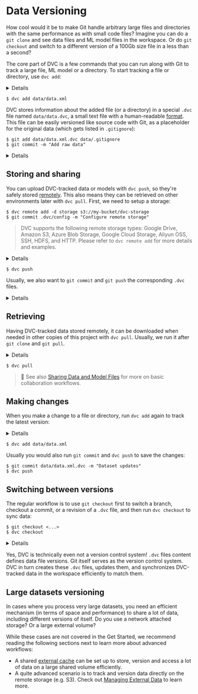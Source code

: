 # Data Versioning

How cool would it be to make Git handle arbitrary large files and directories
with the same performance as with small code files? Imagine you can do a
`git clone` and see data files and ML model files in the workspace. Or do
`git checkout` and switch to a different version of a 100Gb size file in a less
than a second?

The core part of DVC is a few commands that you can run along with Git to track
a large file, ML model or a directory. To start tracking a file or directory,
use `dvc add`:

<details>

### ⚙️ Expand to get an example dataset.

Having initialized a project in the previous section, get the data file we will
be using later like this:

```dvc
$ dvc get https://github.com/iterative/dataset-registry \
          get-started/data.xml -o data/data.xml
```

We use the fancy `dvc get` command to jump ahead a bit and show how Git repo
becomes a source for datasets or models - what we call "data registry" or "model
registry". `dvc get` can download any <abbr>data artifact</abbr> tracked in a
<abbr>DVC repository</abbr>. It's like `wget`, but for DVC or Git repos. In this
case we download the latest version of the `data.xml` file from the
[dataset registry](https://github.com/iterative/dataset-registry) repo as the
data source.

</details>

```dvc
$ dvc add data/data.xml
```

DVC stores information about the added file (or a directory) in a special `.dvc`
file named `data/data.dvc`, a small text file with a human-readable
[format](/doc/user-guide/dvc-files-and-directories#dvc-files). This file can be
easily versioned like source code with Git, as a placeholder for the original
data (which gets listed in `.gitignore`):

```dvc
$ git add data/data.xml.dvc data/.gitignore
$ git commit -m "Add raw data"
```

<details>

### 💡 Expand to see what happens under the hood.

`dvc add` moved the data to the project's <abbr>cache</abbr>, and linked\* it
back to the <abbr>workspace</abbr>.

```dvc
$ tree .dvc/cache
../.dvc/cache
└── a3
    └── 04afb96060aad90176268345e10355
```

The hash value of the `data.xml` file we just added (`a304afb...`) determines
the cache path shown above. And if you check `data/data.xml.dvc`, you will find
it there too:

```yaml
outs:
  - md5: a304afb96060aad90176268345e10355
    path: data.xml
```

> \* See
> [Large Dataset Optimization](/doc/user-guide/large-dataset-optimization) and
> `dvc config cache` for more information on file linking.

</details>

## Storing and sharing

You can upload DVC-tracked data or models with `dvc push`, so they're safely
stored [remotely](/doc/command-reference/remote). This also means they can be
retrieved on other environments later with `dvc pull`. First, we need to setup a
storage:

```dvc
$ dvc remote add -d storage s3://my-bucket/dvc-storage
$ git commit .dvc/config -m "Configure remote storage"
```

> DVC supports the following remote storage types: Google Drive, Amazon S3,
> Azure Blob Storage, Google Cloud Storage, Aliyun OSS, SSH, HDFS, and HTTP.
> Please refer to `dvc remote add` for more details and examples.

<details>

### ⚙️ Set up a remote storage

DVC remotes let you store a copy of the data tracked by DVC outside of the local
cache, usually a cloud storage service. For simplicity, let's set up a _local
remote_:

```dvc
$ mkdir -p /tmp/dvc-storage
$ dvc remote add -d myremote /tmp/dvc-storage
$ git commit .dvc/config -m "Configure local remote"
```

> While the term "local remote" may seem contradictory, it doesn't have to be.
> The "local" part refers to the type of location: another directory in the file
> system. "Remote" is how we call storage for <abbr>DVC projects</abbr>. It's
> essentially a local data backup.

</details>

```dvc
$ dvc push
```

Usually, we also want to `git commit` and `git push` the corresponding `.dvc`
files.

<details>

### 💡 Expand to see what happens under the hood.

`dvc push` copied the data <abbr>cached</abbr> locally to the remote storage we
set up earlier. You can check that the data has been stored in the DVC remote
with:

```dvc
$ ls -R /tmp/dvc-storage
/tmp/dvc-storage/:
a3

/tmp/dvc-storage/a3:
04afb96060aad90176268345e10355
```

</details>

## Retrieving

Having DVC-tracked data stored remotely, it can be downloaded when needed in
other copies of this <abbr>project</abbr> with `dvc pull`. Usually, we run it
after `git clone` and `git pull`.

<details>

### ⚙️ Expand to explode the project 💣

If you've run `dvc push`, you can delete the cache (`.dvc/cache`) and
`data/data.xml` to experiment with `dvc pull`:

```dvc
$ rm -rf .dvc/cache
$ rm -f data/data.xml
```

</details>

```dvc
$ dvc pull
```

> 📖 See also
> [Sharing Data and Model Files](/doc/use-cases/sharing-data-and-model-files)
> for more on basic collaboration workflows.

## Making changes

When you make a change to a file or directory, run `dvc add` again to track the
latest version:

<details>

### ⚙️ Expand to make some changes.

For the sake of simplicity let's just double the dataset artificially (and
pretend that we got more data from some external source):

```dvc
$ cp data/data.xml /tmp/data.xml
$ cat /tmp/data.xml >> data/data.xml
```

</details>

```dvc
$ dvc add data/data.xml
```

Usually you would also run `git commit` and `dvc push` to save the changes:

```dvc
$ git commit data/data.xml.dvc -m "Dataset updates"
$ dvc push
```

## Switching between versions

The regular workflow is to use `git checkout` first to switch a branch, checkout
a commit, or a revision of a `.dvc` file, and then run `dvc checkout` to sync
data:

```dvc
$ git checkout <...>
$ dvc checkout
```

<details>

### ⚙️ Expand to get the previous version of the dataset.

Let's cleanup the previous artificial changes we made and get the previous :

```dvc
$ git checkout HEAD^1 data/data.xml.dvc
$ dvc checkout
```

Let's commit it (no need to do `dvc push` this time since the previous version
of this dataset was save before):

```dvc
$ git commit data/data.xml.dvc -m "Revert dataset updates"
```

</details>

Yes, DVC is technically even not a version control system! `.dvc` files content
defines data file versions. Git itself serves as the version control system. DVC
in turn creates these `.dvc` files, updates them, and synchronizes DVC-tracked
data in the <abbr>workspace</abbr> efficiently to match them.

## Large datasets versioning

In cases where you process very large datasets, you need an efficient mechanism
(in terms of space and performance) to share a lot of data, including different
versions of itself. Do you use a network attached storage? Or a large external
volume?

While these cases are not covered in the Get Started, we recommend reading the
following sections next to learn more about advanced workflows:

- A shared [external cache](/doc/use-cases/shared-development-server) can be set
  up to store, version and access a lot of data on a large shared volume
  efficiently.
- A quite advanced scenario is to track and version data directly on the remote
  storage (e.g. S3). Check out
  [Managing External Data](https://dvc.org/doc/user-guide/managing-external-data)
  to learn more.
